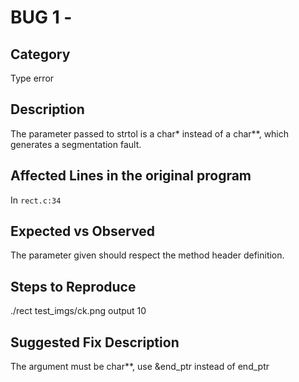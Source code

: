 # BUG 1 -
## Category
Type error

## Description
The parameter passed to strtol is a char* instead of a char**, which generates a segmentation fault.

## Affected Lines in the original program
In `rect.c:34`

## Expected vs Observed
The parameter given should respect the method header definition.

## Steps to Reproduce
./rect test_imgs/ck.png output 10

## Suggested Fix Description
The argument must be char**, use &end_ptr instead of end_ptr